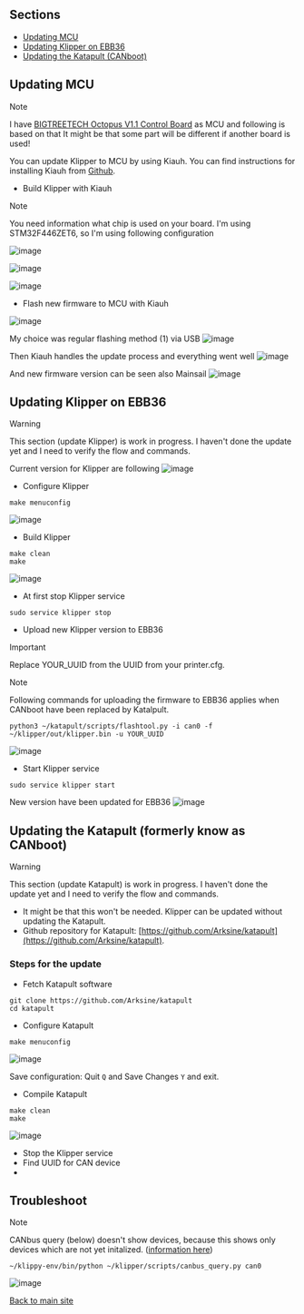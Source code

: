 ## Sections
* [Updating MCU](https://github.com/pannuhuone/Voron-CANBus/blob/main/update_klipper.md#updating-mcu)
* [Updating Klipper on EBB36](https://github.com/pannuhuone/Voron-CANBus/blob/main/update_klipper.md#updating-klipper-on-ebb36)
* [Updating the Katapult (CANboot)](https://github.com/pannuhuone/Voron-CANBus/blob/main/update_klipper.md#updating-the-katapult-formerly-know-as-canboot)

## Updating MCU

> [!NOTE]
> I have [BIGTREETECH Octopus V1.1 Control Board](https://biqu.equipment/products/bigtreetech-octopus-v1-1) as MCU and following is based on that
> It might be that some part will be different if another board is used!

You can update Klipper to MCU by using Kiauh. You can find instructions for installing Kiauh from [Github](https://github.com/dw-0/kiauh).

* Build Klipper with Kiauh
> [!NOTE]
> You need information what chip is used on your board. I'm using STM32F446ZET6, so I'm using following configuration

![image](https://github.com/pannuhuone/Voron-CANBus/assets/5571703/900fb218-2ddc-4731-bc59-964d49948b49)

![image](https://github.com/pannuhuone/Voron-CANBus/assets/5571703/cfb108b6-6975-475a-b454-a7da9f9230c7)

![image](https://github.com/pannuhuone/Voron-CANBus/assets/5571703/e9a0a78d-0956-40c4-87c2-dd8cd9bd30ae)

* Flash new firmware to MCU with Kiauh

![image](https://github.com/pannuhuone/Voron-CANBus/assets/5571703/df9f4936-8aa8-4855-a4c0-c0825979f476)

My choice was regular flashing method (1) via USB
![image](https://github.com/pannuhuone/Voron-CANBus/assets/5571703/a0bed4a7-d17d-4928-aaf0-3bb5cc4c6dcb)

Then Kiauh handles the update process and everything went well
![image](https://github.com/pannuhuone/Voron-CANBus/assets/5571703/ee7441f9-3a67-44ce-920c-ea17e10575e7)

And new firmware version can be seen also Mainsail
![image](https://github.com/pannuhuone/Voron-CANBus/assets/5571703/66296397-6566-469d-b493-12ed0cf3b120)


## Updating Klipper on EBB36

> [!WARNING]
> This section (update Klipper) is work in progress. I haven't done the update yet and I need to verify the flow and commands.

Current version for Klipper are following
![image](https://github.com/pannuhuone/Voron-CANBus/assets/5571703/5b39526e-780c-4cbe-a0e8-6b237d65aa4a)

* Configure Klipper
```
make menuconfig
```
![image](https://github.com/pannuhuone/Voron-CANBus/assets/5571703/d79732e7-8869-4630-9721-517c23dcbe7b)

* Build Klipper
```
make clean
make
```
![image](https://github.com/pannuhuone/Voron-CANBus/assets/5571703/6c860873-b5f8-4d66-ae15-b904544e081f)


* At first stop Klipper service
```
sudo service klipper stop
```

* Upload new Klipper version to EBB36
> [!IMPORTANT]
> Replace YOUR_UUID from the UUID from your printer.cfg.

> [!NOTE]
> Following commands for uploading the firmware to EBB36 applies when CANboot have been replaced by Katalpult.

```
python3 ~/katapult/scripts/flashtool.py -i can0 -f ~/klipper/out/klipper.bin -u YOUR_UUID
```
![image](https://github.com/pannuhuone/Voron-CANBus/assets/5571703/647e8205-af98-497e-99b5-7e04744bde84)

* Start Klipper service
```
sudo service klipper start
```

New version have been updated for EBB36
![image](https://github.com/pannuhuone/Voron-CANBus/assets/5571703/f279cfb4-46c1-4d59-958b-c9e9ec0fe906)


## Updating the Katapult (formerly know as CANboot)

> [!WARNING]
> This section (update Katapult) is work in progress. I haven't done the update yet and I need to verify the flow and commands.

* It might be that this won't be needed. Klipper can be updated without updating the Katapult.
* Github repository for Katapult: [https://github.com/Arksine/katapult](https://github.com/Arksine/katapult).

### Steps for the update
* Fetch Katapult software
```
git clone https://github.com/Arksine/katapult
cd katapult
```
* Configure Katapult
```
make menuconfig
```
![image](https://github.com/pannuhuone/Voron-CANBus/assets/5571703/d0dc06a0-2192-4867-a1de-2c40f6f98c81)

Save configuration: Quit ```Q``` and Save Changes ```Y``` and exit.

* Compile Katapult
```
make clean
make
```
![image](https://github.com/pannuhuone/Voron-CANBus/assets/5571703/6a7dc8e8-7132-4c7c-9915-ed932d8a945a)

* Stop the Klipper service
* Find UUID for CAN device
* 

## Troubleshoot
> [!NOTE]
> CANbus query (below) doesn't show devices, because this shows only devices which are not yet initalized. ([information here](https://www.klipper3d.org/CANBUS.html#finding-the-canbus_uuid-for-new-micro-controllers))
```
~/klippy-env/bin/python ~/klipper/scripts/canbus_query.py can0
```
![image](https://github.com/pannuhuone/Voron-CANBus/assets/5571703/15eefd85-8d34-4e89-b59b-f395182181b8)


[Back to main site](README.md)
